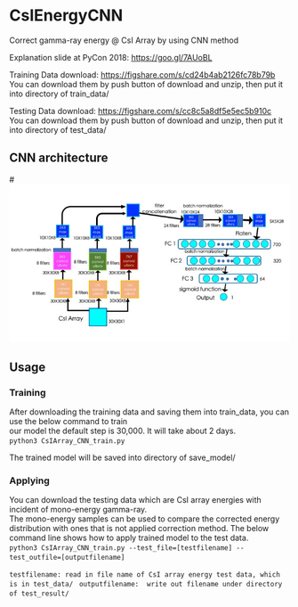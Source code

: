 # CsIEnergyCNN
Correct gamma-ray energy @ CsI Array by using CNN method 

Explanation slide at PyCon 2018: https://goo.gl/7AUoBL

Training Data download: https://figshare.com/s/cd24b4ab2126fc78b79b \
You can download them by push button of download and unzip, then put it into directory of train_data/

Testing Data download: https://figshare.com/s/cc8c5a8df5e5ec5b910c \
You can download them by push button of download and unzip, then put it into directory of test_data/

## CNN architecture

#![CNN model](https://github.com/kunxianhuang/CsIEnergyCNN/blob/master/plots/CNN_structure.jpg "CsI Array CNN model")


## Usage
### Training 
After downloading the training data and saving them into train_data, you can use the below command to train \
our model the default step is 30,000. It will take about 2 days. \
``python3 CsIArray_CNN_train.py ``

The trained model will be saved into directory of save_model/

### Applying
You can download the testing data which are CsI array energies with incident of mono-energy gamma-ray. \
The mono-energy samples can be used to compare the corrected energy distribution with ones that is not applied correction method. The below command line shows how to apply trained model to the test data. \
``python3 CsIArray_CNN_train.py --test_file=[testfilename] --test_outfile=[outputfilename]``

``testfilename: read in file name of CsI array energy test data, which is in test_data/ ``
``outputfilename:  write out filename under directory of test_result/ ``

